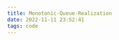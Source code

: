 ```yaml
---
title: Monotonic-Queue-Realization
date: 2022-11-11 23:52:41
tags: code
---
```

<script id="MathJax-script" async src="https://cdn.jsdelivr.net/npm/mathjax@3/es5/tex-mml-chtml.js"></script>